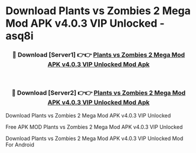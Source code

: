 # Download Plants vs Zombies 2 Mega Mod APK v4.0.3 VIP Unlocked - asq8i



<div align="center">
<h3>🔴 Download [Server1] 👉👉 <a href="https://momento.my/?title=Plants_vs_Zombies_2_Mega_Mod_APK_v4.0.3_VIP_Unlocked">Plants vs Zombies 2 Mega Mod APK v4.0.3 VIP Unlocked Mod Apk</a></h3><br>

<h3>🔴 Download [Server2] 👉👉 <a href="https://momento.my/?title=Plants_vs_Zombies_2_Mega_Mod_APK_v4.0.3_VIP_Unlocked">Plants vs Zombies 2 Mega Mod APK v4.0.3 VIP Unlocked Mod Apk</a></h3>
</div>



Download Plants vs Zombies 2 Mega Mod APK v4.0.3 VIP Unlocked 

Free APK MOD Plants vs Zombies 2 Mega Mod APK v4.0.3 VIP Unlocked 

Download Plants vs Zombies 2 Mega Mod APK v4.0.3 VIP Unlocked Mod For Android
